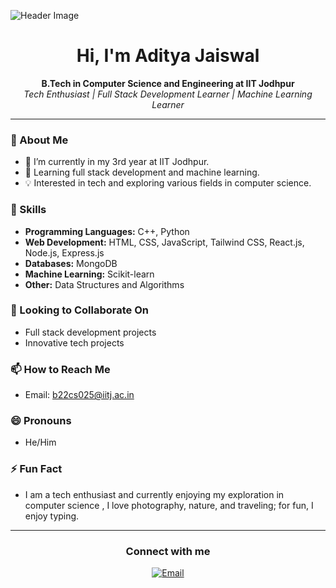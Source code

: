 ![Header Image](https://github.com/Aditya-Jaiswal-534/Aditya-Jaiswal-534/assets/160304217/d0f35885-5c03-4fdc-9b42-5b7a6046e5a7)

<h1 align="center">Hi, I'm Aditya Jaiswal</h1>

<p align="center">
  <strong>B.Tech in Computer Science and Engineering at IIT Jodhpur</strong><br>
  <em>Tech Enthusiast | Full Stack Development Learner | Machine Learning Learner</em>
</p>

---

### 👋 About Me
- 🌱 I’m currently in my 3rd year at IIT Jodhpur.
- 🧠 Learning full stack development and machine learning.
- 💡 Interested in tech and exploring various fields in computer science.

### 🔧 Skills
- **Programming Languages:** C++, Python
- **Web Development:** HTML, CSS, JavaScript, Tailwind CSS, React.js, Node.js, Express.js
- **Databases:** MongoDB
- **Machine Learning:** Scikit-learn
- **Other:** Data Structures and Algorithms

### 💞️ Looking to Collaborate On
- Full stack development projects
- Innovative tech projects

### 📫 How to Reach Me
- Email: b22cs025@iitj.ac.in

### 😄 Pronouns
- He/Him

### ⚡ Fun Fact
- I am a tech enthusiast and currently enjoying my exploration in computer science , I love photography, nature, and traveling; for fun, I enjoy typing.

---

<h3 align="center">Connect with me</h3>
<p align="center">
  <a href="mailto:b22cs025@iitj.ac.in"><img src="https://img.shields.io/badge/Email-D14836?style=for-the-badge&logo=gmail&logoColor=white" alt="Email"></a>
</p>


